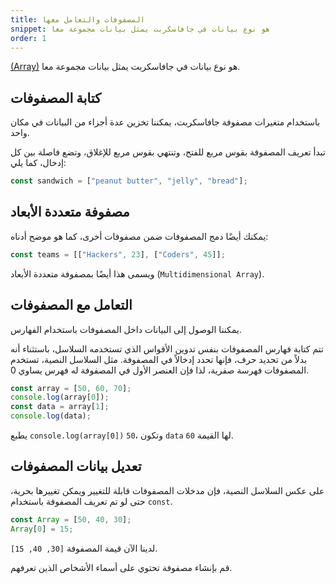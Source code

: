 ```yaml
---
title: المصفوفات والتعامل معها 
snippet: هو نوع بيانات في جافاسكربت يمثل بيانات مجموعة معا
order: 1
---
```


[(Array)](https://developer.mozilla.org/en-US/docs/Web/JavaScript/Reference/Global_Objects/Array)
هو نوع بيانات في جافاسكربت يمثل بيانات مجموعة معا.

## كتابة المصفوفات

باستخدام متغيرات مصفوفة جافاسكربت، يمكننا تخزين عدة أجزاء من البيانات في مكان
واحد.

تبدأ تعريف المصفوفة بقوس مربع للفتح، وتنتهي بقوس مربع للإغلاق، وتضع فاصلة بين كل
إدخال، كما يلي:

```js
const sandwich = ["peanut butter", "jelly", "bread"];
```

## مصفوفة متعددة الأبعاد

يمكنك أيضًا دمج المصفوفات ضمن مصفوفات أخرى، كما هو موضح أدناه:

```js
const teams = [["Hackers", 23], ["Coders", 45]];
```

ويسمى هذا أيضًا بمصفوفة متعددة الأبعاد (`Multidimensional Array`).

## التعامل مع المصفوفات

يمكننا الوصول إلى البيانات داخل المصفوفات باستخدام الفهارس.

تتم كتابة فهارس المصفوفات بنفس تدوين الأقواس الذي تستخدمه السلاسل، باستثناء أنه
بدلاً من تحديد حرف، فإنها تحدد إدخالاً في المصفوفة. مثل السلاسل النصية، تستخدم
المصفوفات فهرسة صفرية، لذا فإن العنصر الأول في المصفوفة له فهرس يساوي 0.

```js
const array = [50, 60, 70];
console.log(array[0]);
const data = array[1];
console.log(data);
```

يطبع `console.log(array[0])` `50`، وتكون `data` لها القيمة `60`.

## تعديل بيانات المصفوفات

على عكس السلاسل النصية، فإن مدخلات المصفوفات قابلة للتغيير ويمكن تغييرها بحرية،
حتى لو تم تعريف المصفوفة باستخدام `const`.

```js
const Array = [50, 40, 30];
Array[0] = 15;
```

لدينا الآن قيمة المصفوفة `[30, 40, 15]`.

<div class="quiz">
قم بإنشاء مصفوفة تحتوي على أسماء الأشخاص الذين تعرفهم.
</div>
